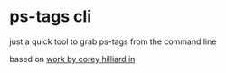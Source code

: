 # ps-tags cli

just a quick tool to grab ps-tags from the command line

based on [work by corey hilliard in](https://github.com/coreyhilliard-meta/PowerSchool-DAT-Reference)
